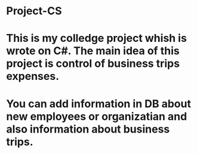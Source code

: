 # Project-CS

# This is my colledge project whish is wrote on C#. The main idea of this project is control of business trips expenses.
# You can add information in DB about new employees or organizatian and also information about business trips.

